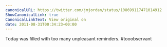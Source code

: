 ```yaml
---
canonicalURL: https://twitter.com/jmjordan/status/108699117471014912
ShowCanonicalLink: true
CanonicalLinkText: View original on
date: 2011-08-31T00:34:23+00:00
---
```

Today was filled with too many unpleasant reminders. #tooobservant
